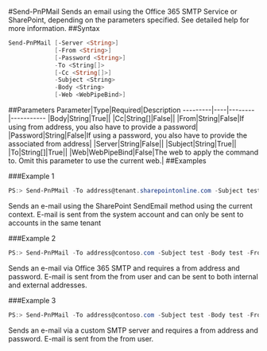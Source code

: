 #Send-PnPMail
Sends an email using the Office 365 SMTP Service or SharePoint, depending on the parameters specified. See detailed help for more information.
##Syntax
```powershell
Send-PnPMail [-Server <String>]
             [-From <String>]
             [-Password <String>]
             -To <String[]>
             [-Cc <String[]>]
             -Subject <String>
             -Body <String>
             [-Web <WebPipeBind>]
```


##Parameters
Parameter|Type|Required|Description
---------|----|--------|-----------
|Body|String|True||
|Cc|String[]|False||
|From|String|False|If using from address, you also have to provide a password|
|Password|String|False|If using a password, you also have to provide the associated from address|
|Server|String|False||
|Subject|String|True||
|To|String[]|True||
|Web|WebPipeBind|False|The web to apply the command to. Omit this parameter to use the current web.|
##Examples

###Example 1
```powershell
PS:> Send-PnPMail -To address@tenant.sharepointonline.com -Subject test -Body test
```
Sends an e-mail using the SharePoint SendEmail method using the current context. E-mail is sent from the system account and can only be sent to accounts in the same tenant

###Example 2
```powershell
PS:> Send-PnPMail -To address@contoso.com -Subject test -Body test -From me@tenant.onmicrosoft.com -Password xyz
```
Sends an e-mail via Office 365 SMTP and requires a from address and password. E-mail is sent from the from user and can be sent to both internal and external addresses.

###Example 3
```powershell
PS:> Send-PnPMail -To address@contoso.com -Subject test -Body test -From me@server.net -Password xyz -Server yoursmtp.server.net
```
Sends an e-mail via a custom SMTP server and requires a from address and password. E-mail is sent from the from user.
